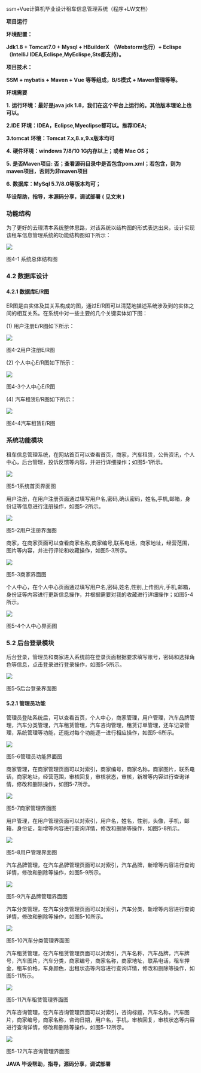 ssm+Vue计算机毕业设计租车信息管理系统（程序+LW文档）

**项目运行**

**环境配置：**

**Jdk1.8 + Tomcat7.0 + Mysql + HBuilderX** **（Webstorm也行）+ Eclispe（IntelliJ
IDEA,Eclispe,MyEclispe,Sts都支持）。**

**项目技术：**

**SSM + mybatis + Maven + Vue** **等等组成，B/S模式 + Maven管理等等。**

**环境需要**

**1.** **运行环境：最好是java jdk 1.8，我们在这个平台上运行的。其他版本理论上也可以。**

**2.IDE** **环境：IDEA，Eclipse,Myeclipse都可以。推荐IDEA;**

**3.tomcat** **环境：Tomcat 7.x,8.x,9.x版本均可**

**4.** **硬件环境：windows 7/8/10 1G内存以上；或者 Mac OS；**

**5.** **是否Maven项目: 否；查看源码目录中是否包含pom.xml；若包含，则为maven项目，否则为非maven项目**

**6.** **数据库：MySql 5.7/8.0等版本均可；**

**毕设帮助，指导，本源码分享，调试部署** **(** **见文末** **)**

### 功能结构

为了更好的去理清本系统整体思路，对该系统以结构图的形式表达出来，设计实现该租车信息管理系统的功能结构图如下所示：

![](./res/4e93694e589b452680c53ba76b29407c.png)

图4-1 系统总体结构图

### 4.2 数据库设计

#### 4.2.1 数据库E/R图

ER图是由实体及其关系构成的图，通过E/R图可以清楚地描述系统涉及到的实体之间的相互关系。在系统中对一些主要的几个关键实体如下图：

(1) 用户注册E/R图如下所示：

![](./res/2deca74fd46348f3b59d245ee97f9914.png)

图4-2用户注册E/R图

(2) 个人中心E/R图如下所示：

![](./res/6182c2c62b2c4f339e74657ffd11077e.png)

图4-3个人中心E/R图

(4) 汽车租赁E/R图如下所示：

![](./res/d0d9c6274973410da23033938dca8730.png)

图4-4汽车租赁E/R图

### 系统功能模块

租车信息管理系统，在网站首页可以查看首页，商家，汽车租赁，公告资讯，个人中心，后台管理，投诉反馈等内容，并进行详细操作；如图5-1所示。

![](./res/f1c8d8f816334b4191f63936bc7a9dca.png)

图5-1系统首页界面图

用户注册，在用户注册页面通过填写用户名,密码,确认密码，姓名,手机,邮箱，身份证等信息进行注册操作，如图5-2所示。

![](./res/80897c11af684affa3f9fe615f5a69f2.png)

图5-2用户注册界面图

商家，在商家页面可以查看商家名称,商家编号,联系电话，商家地址，经营范围，图片等内容，并进行评论和收藏操作，如图5-3所示。

![](./res/9d1bb539e3b540e8bbaf6eef37321a73.png)

图5-3商家界面图

个人中心，在个人中心页面通过填写用户名,密码,姓名,性别,上传图片,手机,邮箱，身份证等内容进行更新信息操作，并根据需要对我的收藏进行详细操作；如图5-4所示。

![](./res/bd511cf0cf2e4cf0992ffb266f2c6277.png)

图5-4个人中心界面图

### 5.2 后台登录模块

后台登录，管理员和商家进入系统前在登录页面根据要求填写账号，密码和选择角色等信息，点击登录进行登录操作，如图5-5所示。

![](./res/de9d41b3ce6e40b3ac8ce5e14d2e28c1.png)

图5-5后台登录界面图

#### 5.2.1 管理员功能

管理员登陆系统后，可以查看首页，个人中心，商家管理，用户管理，汽车品牌管理，汽车分类管理，汽车租赁管理，汽车咨询管理，租赁订单管理，还车记录管理，系统管理等功能，还能对每个功能逐一进行相应操作，如图5-6所示。

![](./res/ea058903ebe04bd080dd02b6bbc671a9.png)

图5-6管理员功能界面图

商家管理，在商家管理页面可以对索引，商家编号，商家名称，商家图片，联系电话，商家地址，经营范围，审核回复，审核状态，审核，新增等内容进行查询详情，修改和删除操作，如图5-7所示。

![](./res/5c3aa27f7f674405b80374a4df8c3dd4.png)

图5-7商家管理界面图

用户管理，在用户管理页面可以对索引，用户名，姓名，性别，头像，手机，邮箱，身份证，新增等内容进行查询详情，修改和删除等操作，如图5-8所示。

![](./res/f7961b994f4b4d7ebb9a347eb6e2fa69.png)

图5-8用户管理界面图

汽车品牌管理，在汽车品牌管理页面可以对索引，汽车品牌，新增等内容进行查询详情，修改和删除等操作，如图5-9所示。

![](./res/f0720b9e0f9944bbb481ce5c9b981af5.png)

图5-9汽车品牌管理界面图

汽车分类管理，在汽车分类管理页面可以对索引，汽车分类，新增等内容进行查询详情，修改和删除等操作，如图5-10所示。

![](./res/d0e8bab6268049caa2852c0da3f27a5a.png)

图5-10汽车分类管理界面图

汽车租赁管理，在汽车租赁管理页面可以对索引，汽车名称，汽车品牌，汽车牌号，汽车图片，汽车分类，商家编号，商家名称，商家地址，联系电话，租车押金，租车价格，车身颜色，出租状态等内容进行查询详情，修改和删除等操作，如图5-11所示。

![](./res/15c3ede6b2374f9a8e04552a0b0c9874.png)

图5-11汽车租赁管理界面图

汽车咨询管理，在汽车咨询管理页面可以对索引，咨询标题，汽车名称，汽车图片，商家编号，商家名称，咨询日期，用户名，手机，审核回复，审核状态等内容进行查询详情，修改和删除等操作，如图5-12所示。

![](./res/a264da2056b04042a9958cd0966e2f59.png)

图5-12汽车咨询管理界面图

**JAVA** **毕设帮助，指导，源码分享，调试部署**

